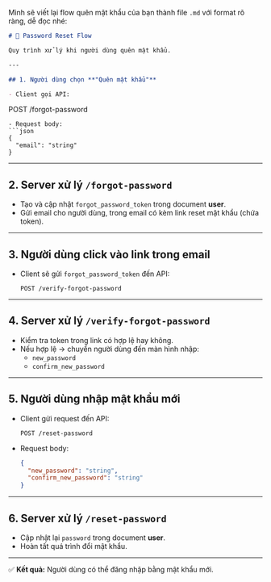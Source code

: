 Mình sẽ viết lại flow quên mật khẩu của bạn thành file `.md` với format rõ ràng, dễ đọc nhé:

```markdown
# 🔑 Password Reset Flow

Quy trình xử lý khi người dùng quên mật khẩu.

---

## 1. Người dùng chọn **"Quên mật khẩu"**

- Client gọi API:
```

POST /forgot-password

````
- Request body:
```json
{
  "email": "string"
}
````

---

## 2. Server xử lý `/forgot-password`

- Tạo và cập nhật `forgot_password_token` trong document **user**.
- Gửi email cho người dùng, trong email có kèm link reset mật khẩu (chứa token).

---

## 3. Người dùng **click vào link** trong email

- Client sẽ gửi `forgot_password_token` đến API:

  ```
  POST /verify-forgot-password
  ```

---

## 4. Server xử lý `/verify-forgot-password`

- Kiểm tra token trong link có hợp lệ hay không.
- Nếu hợp lệ → chuyển người dùng đến màn hình nhập:
  - `new_password`
  - `confirm_new_password`

---

## 5. Người dùng nhập mật khẩu mới

- Client gửi request đến API:

  ```
  POST /reset-password
  ```

- Request body:

  ```json
  {
    "new_password": "string",
    "confirm_new_password": "string"
  }
  ```

---

## 6. Server xử lý `/reset-password`

- Cập nhật lại `password` trong document **user**.
- Hoàn tất quá trình đổi mật khẩu.

---

✅ **Kết quả:** Người dùng có thể đăng nhập bằng mật khẩu mới.
